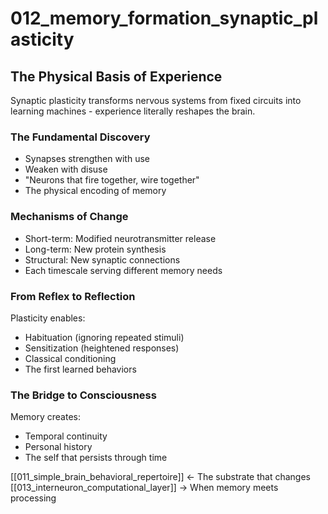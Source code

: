 # 012_memory_formation_synaptic_plasticity

## The Physical Basis of Experience

Synaptic plasticity transforms nervous systems
from fixed circuits into learning machines -
experience literally reshapes the brain.

### The Fundamental Discovery
- Synapses strengthen with use
- Weaken with disuse
- "Neurons that fire together, wire together"
- The physical encoding of memory

### Mechanisms of Change
- Short-term: Modified neurotransmitter release
- Long-term: New protein synthesis
- Structural: New synaptic connections
- Each timescale serving different memory needs

### From Reflex to Reflection
Plasticity enables:
- Habituation (ignoring repeated stimuli)
- Sensitization (heightened responses)
- Classical conditioning
- The first learned behaviors

### The Bridge to Consciousness
Memory creates:
- Temporal continuity
- Personal history
- The self that persists through time

[[011_simple_brain_behavioral_repertoire]] ← The substrate that changes
[[013_interneuron_computational_layer]] → When memory meets processing